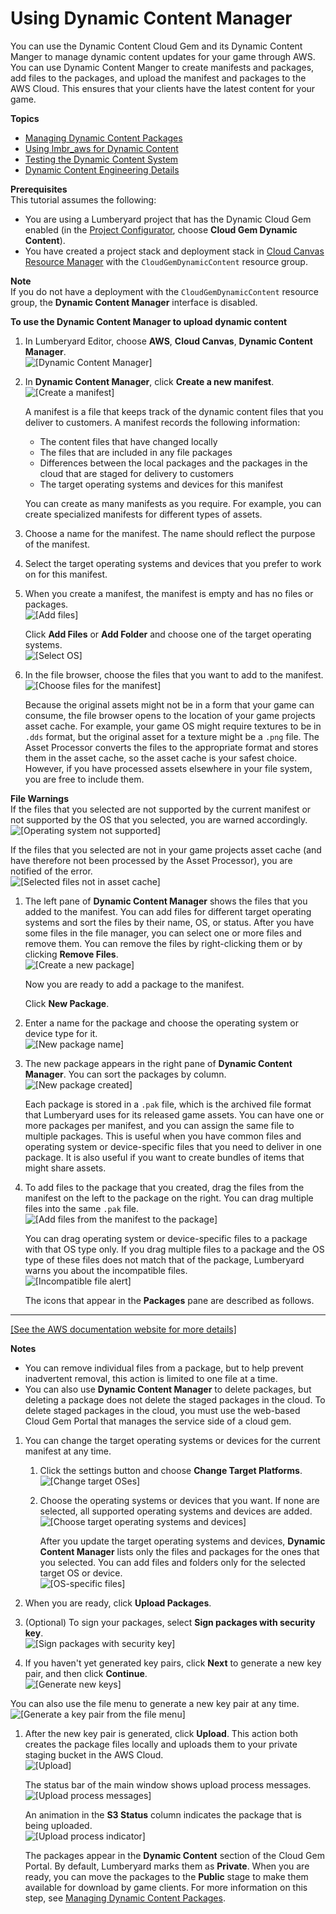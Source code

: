 # Using Dynamic Content Manager<a name="cloud-canvas-cloud-gem-dc-manager"></a>

You can use the Dynamic Content Cloud Gem and its Dynamic Content Manger to manage dynamic content updates for your game through AWS\. You can use Dynamic Content Manger to create manifests and packages, add files to the packages, and upload the manifest and packages to the AWS Cloud\. This ensures that your clients have the latest content for your game\.

**Topics**
+ [Managing Dynamic Content Packages](cloud-canvas-cloud-gem-dc-managing-packages.md)
+ [Using lmbr\_aws for Dynamic Content](cloud-canvas-cloud-gem-dc-lmbr-aws.md)
+ [Testing the Dynamic Content System](cloud-canvas-cloud-gem-dc-testing.md)
+ [Dynamic Content Engineering Details](cloud-canvas-cloud-gem-dc-engineering.md)

**Prerequisites**  
This tutorial assumes the following:
+ You are using a Lumberyard project that has the Dynamic Cloud Gem enabled \(in the [Project Configurator](configurator-intro.md), choose **Cloud Gem Dynamic Content**\)\.
+ You have created a project stack and deployment stack in [Cloud Canvas Resource Manager](cloud-canvas-ui-rm-overview.md) with the `CloudGemDynamicContent` resource group\.

**Note**  
If you do not have a deployment with the `CloudGemDynamicContent` resource group, the **Dynamic Content Manager** interface is disabled\.

**To use the Dynamic Content Manager to upload dynamic content**

1. In Lumberyard Editor, choose **AWS**, **Cloud Canvas**, **Dynamic Content Manager**\.  
![\[Dynamic Content Manager\]](http://docs.aws.amazon.com/lumberyard/latest/userguide/images/cloud-canvas-cloud-gem-dc-manager-1.png)

1. In **Dynamic Content Manager**, click **Create a new manifest**\.  
![\[Create a manifest\]](http://docs.aws.amazon.com/lumberyard/latest/userguide/images/cloud-canvas-cloud-gem-dc-manager-2-create-manifest.png)

   A manifest is a file that keeps track of the dynamic content files that you deliver to customers\. A manifest records the following information:
   + The content files that have changed locally
   + The files that are included in any file packages
   + Differences between the local packages and the packages in the cloud that are staged for delivery to customers
   + The target operating systems and devices for this manifest

   You can create as many manifests as you require\. For example, you can create specialized manifests for different types of assets\.

1. Choose a name for the manifest\. The name should reflect the purpose of the manifest\.

1. Select the target operating systems and devices that you prefer to work on for this manifest\. 

1. When you create a manifest, the manifest is empty and has no files or packages\.  
![\[Add files\]](http://docs.aws.amazon.com/lumberyard/latest/userguide/images/cloud-canvas-cloud-gem-dc-manager-3-post-manifest-create.png)

   Click **Add Files** or **Add Folder** and choose one of the target operating systems\.  
![\[Select OS\]](http://docs.aws.amazon.com/lumberyard/latest/userguide/images/cloud-canvas-cloud-gem-dc-manager-3-platform-menu.png)

1. In the file browser, choose the files that you want to add to the manifest\.  
![\[Choose files for the manifest\]](http://docs.aws.amazon.com/lumberyard/latest/userguide/images/cloud-canvas-cloud-gem-dc-manager-4.png)

   Because the original assets might not be in a form that your game can consume, the file browser opens to the location of your game projects asset cache\. For example, your game OS might require textures to be in `.dds` format, but the original asset for a texture might be a `.png` file\. The Asset Processor converts the files to the appropriate format and stores them in the asset cache, so the asset cache is your safest choice\. However, if you have processed assets elsewhere in your file system, you are free to include them\.

**File Warnings**  
If the files that you selected are not supported by the current manifest or not supported by the OS that you selected, you are warned accordingly\.  
![\[Operating system not supported\]](http://docs.aws.amazon.com/lumberyard/latest/userguide/images/cloud-canvas-cloud-gem-dc-manager-4-platform-warning.png)

   If the files that you selected are not in your game projects asset cache \(and have therefore not been processed by the Asset Processor\), you are notified of the error\.  
![\[Selected files not in asset cache\]](http://docs.aws.amazon.com/lumberyard/latest/userguide/images/cloud-canvas-cloud-gem-dc-manager-4-asset-cache-warning.png)

1. The left pane of **Dynamic Content Manager** shows the files that you added to the manifest\. You can add files for different target operating systems and sort the files by their name, OS, or status\. After you have some files in the file manager, you can select one or more files and remove them\. You can remove the files by right\-clicking them or by clicking **Remove Files**\.  
![\[Create a new package\]](http://docs.aws.amazon.com/lumberyard/latest/userguide/images/cloud-canvas-cloud-gem-dc-manager-5-file-selected.png)

   Now you are ready to add a package to the manifest\.

   Click **New Package**\.

1. Enter a name for the package and choose the operating system or device type for it\.  
![\[New package name\]](http://docs.aws.amazon.com/lumberyard/latest/userguide/images/cloud-canvas-cloud-gem-dc-manager-create-package.png)

1. The new package appears in the right pane of **Dynamic Content Manager**\. You can sort the packages by column\.  
![\[New package created\]](http://docs.aws.amazon.com/lumberyard/latest/userguide/images/cloud-canvas-cloud-gem-dc-manager-7-package-created.png)

   Each package is stored in a `.pak` file, which is the archived file format that Lumberyard uses for its released game assets\. You can have one or more packages per manifest, and you can assign the same file to multiple packages\. This is useful when you have common files and operating system or device\-specific files that you need to deliver in one package\. It is also useful if you want to create bundles of items that might share assets\.

1. To add files to the package that you created, drag the files from the manifest on the left to the package on the right\. You can drag multiple files into the same `.pak` file\.  
![\[Add files from the manifest to the package\]](http://docs.aws.amazon.com/lumberyard/latest/userguide/images/cloud-canvas-cloud-gem-dc-manager-8-files-added-to-package.png)

   You can drag operating system or device\-specific files to a package with that OS type only\. If you drag multiple files to a package and the OS type of these files does not match that of the package, Lumberyard warns you about the incompatible files\.  
![\[Incompatible file alert\]](http://docs.aws.amazon.com/lumberyard/latest/userguide/images/cloud-canvas-cloud-gem-dc-manager-8-incompatible-platform-files-dialog.png)

   The icons that appear in the **Packages** pane are described as follows\.  
****    
[\[See the AWS documentation website for more details\]](http://docs.aws.amazon.com/lumberyard/latest/userguide/cloud-canvas-cloud-gem-dc-manager.html)

   **Notes**
   + You can remove individual files from a package, but to help prevent inadvertent removal, this action is limited to one file at a time\.
   + You can also use **Dynamic Content Manager** to delete packages, but deleting a package does not delete the staged packages in the cloud\. To delete staged packages in the cloud, you must use the web\-based Cloud Gem Portal that manages the service side of a cloud gem\.

1. You can change the target operating systems or devices for the current manifest at any time\.

   1. Click the settings button and choose **Change Target Platforms**\.  
![\[Change target OSes\]](http://docs.aws.amazon.com/lumberyard/latest/userguide/images/cloud-canvas-cloud-gem-dc-manager-platform-setting.png)

   1. Choose the operating systems or devices that you want\. If none are selected, all supported operating systems and devices are added\.  
![\[Choose target operating systems and devices\]](http://docs.aws.amazon.com/lumberyard/latest/userguide/images/cloud-canvas-cloud-gem-dc-manager-change-target-platforms.png)

      After you update the target operating systems and devices, **Dynamic Content Manager** lists only the files and packages for the ones that you selected\. You can add files and folders only for the selected target OS or device\.  
![\[OS-specific files\]](http://docs.aws.amazon.com/lumberyard/latest/userguide/images/cloud-canvas-cloud-gem-dc-manager-platform-specific-files.png)

1. When you are ready, click **Upload Packages**\.

1. \(Optional\) To sign your packages, select **Sign packages with security key**\.  
![\[Sign packages with security key\]](http://docs.aws.amazon.com/lumberyard/latest/userguide/images/cloud-canvas-cloud-gem-dc-manager-sign-packages.png)

1.  If you haven't yet generated key pairs, click **Next** to generate a new key pair, and then click **Continue**\.  
![\[Generate new keys\]](http://docs.aws.amazon.com/lumberyard/latest/userguide/images/cloud-canvas-cloud-gem-dc-manager-generate-new-keys.png)

   You can also use the file menu to generate a new key pair at any time\.  
![\[Generate a key pair from the file menu\]](http://docs.aws.amazon.com/lumberyard/latest/userguide/images/cloud-canvas-cloud-gem-dc-manager-file-menu-generate-new-keys.png)

1. After the new key pair is generated, click **Upload**\. This action both creates the package files locally and uploads them to your private staging bucket in the AWS Cloud\.  
![\[Upload\]](http://docs.aws.amazon.com/lumberyard/latest/userguide/images/cloud-canvas-cloud-gem-dc-manager-upload-key-exists.png)

   The status bar of the main window shows upload process messages\.  
![\[Upload process messages\]](http://docs.aws.amazon.com/lumberyard/latest/userguide/images/cloud-canvas-cloud-gem-dc-manager-upload-process.png)

   An animation in the **S3 Status** column indicates the package that is being uploaded\.  
![\[Upload process indicator\]](http://docs.aws.amazon.com/lumberyard/latest/userguide/images/cloud-canvas-cloud-gem-dc-manager-upload-process-animation.png)

   The packages appear in the **Dynamic Content** section of the Cloud Gem Portal\. By default, Lumberyard marks them as **Private**\. When you are ready, you can move the packages to the **Public** stage to make them available for download by game clients\. For more information on this step, see [Managing Dynamic Content Packages](cloud-canvas-cloud-gem-dc-managing-packages.md)\.